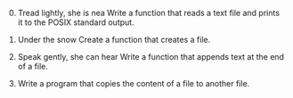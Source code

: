 
0. Tread lightly, she is nea
Write a function that reads a text file and prints it to the POSIX standard output.


1. Under the snow
Create a function that creates a file.


2. Speak gently, she can hear
Write a function that appends text at the end of a file.

3. Write a program that copies the content of a file to another file.


